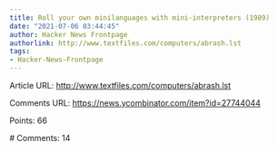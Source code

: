 ```yaml
---
title: Roll your own minilanguages with mini-interpreters (1989)
date: "2021-07-06 03:44:45"
author: Hacker News Frontpage
authorlink: http://www.textfiles.com/computers/abrash.lst
tags:
- Hacker-News-Frontpage
---
```


<p>Article URL: <a href="http://www.textfiles.com/computers/abrash.lst">http://www.textfiles.com/computers/abrash.lst</a></p>
<p>Comments URL: <a href="https://news.ycombinator.com/item?id=27744044">https://news.ycombinator.com/item?id=27744044</a></p>
<p>Points: 66</p>
<p># Comments: 14</p>
